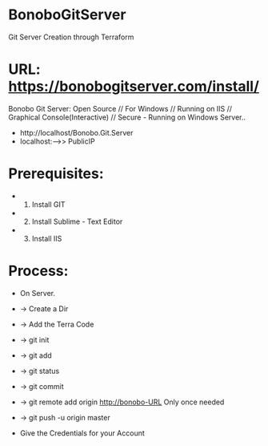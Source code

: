 # BonoboGitServer
Git Server Creation through Terraform

# URL: https://bonobogitserver.com/install/

Bonobo Git Server: Open Source // For Windows // Running on IIS // Graphical Console(Interactive) // Secure - Running on Windows Server..

* http://localhost/Bonobo.Git.Server
* localhost:-->> PublicIP

# Prerequisites:
* 1) Install GIT
* 2) Install Sublime - Text Editor
* 3) Install IIS

# Process:
* On Server.
* -> Create a Dir
* -> Add the Terra Code
* -> git init
* -> git add
* -> git status
* -> git commit
* -> git remote add origin <http://bonobo-URL> Only once needed
* -> git push -u origin master

* Give the Credentials for your Account


